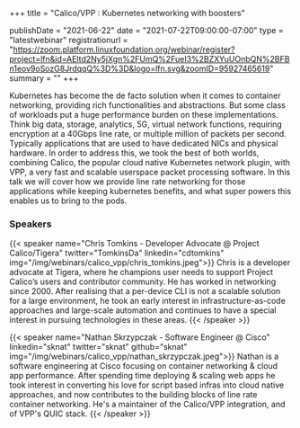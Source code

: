+++
title = "Calico/VPP : Kubernetes networking with boosters"

publishDate = "2021-06-22"
date = "2021-07-22T09:00:00-07:00"
type = "latestwebinar"
registrationurl = "https://zoom.platform.linuxfoundation.org/webinar/register?project=lfn&id=AEltd2Ny5jXgn%2FUmQ%2FueI3%2BZXYuUOnbQN%2BFBn1eov9oSozG8JrdqqQ%3D%3D&logo=lfn.svg&zoomID=95927465619"
summary = ""
+++

Kubernetes has become the de facto solution when it comes to container networking, providing rich functionalities and abstractions. 
But some class of workloads put a huge performance burden on these implementations. Think big data, storage, analytics,
5G, virtual network functions, requiring encryption at a 40Gbps line rate, or multiple million of packets per second. 
Typically applications that are used to have dedicated NICs and physical hardware. In order to address this, we took 
the best of both worlds, combining Calico, the popular cloud native Kubernetes network plugin, with VPP, a very fast
and scalable userspace packet processing software. In this talk we will cover how we provide line rate networking
for those applications while keeping kubernetes benefits, and what super powers this enables us to bring to the pods.

### Speakers

{{< speaker name="Chris Tomkins - Developer Advocate @ Project Calico/Tigera" twitter="TomkinsDa" linkedin="cdtomkins" img="/img/webinars/calico_vpp/chris_tomkins.jpeg">}}
Chris is a developer advocate at Tigera, where he champions user needs to support Project Calico’s users and 
contributor community. He has worked in networking since 2000. After realising that a per-device CLI is not a 
scalable solution for a large environment, he took an early interest in infrastructure-as-code approaches and 
large-scale automation and continues to have a special interest in pursuing technologies in these areas.
{{< /speaker >}}

{{< speaker name="Nathan Skrzypczak - Software Engineer @ Cisco" linkedin="sknat" twitter="sknat" github="sknat" img="/img/webinars/calico_vpp/nathan_skrzypczak.jpeg">}}
Nathan is a software engineering at Cisco focusing on container networking & cloud app performance. After spending 
time deploying & scaling web apps he took interest in converting his love for script based infras into cloud native 
approaches, and now contributes to the building blocks of line rate container networking. He's a maintainer of the 
Calico/VPP integration, and of VPP's QUIC stack.
{{< /speaker >}}
